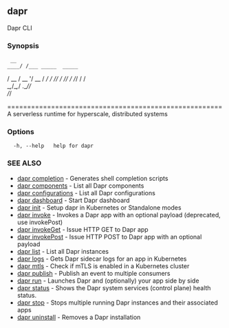 ## dapr

Dapr CLI

### Synopsis


	 __                
    ____/ /___ _____  _____
   / __  / __ '/ __ \/ ___/
  / /_/ / /_/ / /_/ / /    
  \__,_/\__,_/ .___/_/     
	      /_/            
									   
======================================================
A serverless runtime for hyperscale, distributed systems

### Options

```
  -h, --help   help for dapr
```

### SEE ALSO

* [dapr completion](dapr_completion.md)	 - Generates shell completion scripts
* [dapr components](dapr_components.md)	 - List all Dapr components
* [dapr configurations](dapr_configurations.md)	 - List all Dapr configurations
* [dapr dashboard](dapr_dashboard.md)	 - Start Dapr dashboard
* [dapr init](dapr_init.md)	 - Setup dapr in Kubernetes or Standalone modes
* [dapr invoke](dapr_invoke.md)	 - Invokes a Dapr app with an optional payload (deprecated, use invokePost)
* [dapr invokeGet](dapr_invokeGet.md)	 - Issue HTTP GET to Dapr app
* [dapr invokePost](dapr_invokePost.md)	 - Issue HTTP POST to Dapr app with an optional payload
* [dapr list](dapr_list.md)	 - List all Dapr instances
* [dapr logs](dapr_logs.md)	 - Gets Dapr sidecar logs for an app in Kubernetes
* [dapr mtls](dapr_mtls.md)	 - Check if mTLS is enabled in a Kubernetes cluster
* [dapr publish](dapr_publish.md)	 - Publish an event to multiple consumers
* [dapr run](dapr_run.md)	 - Launches Dapr and (optionally) your app side by side
* [dapr status](dapr_status.md)	 - Shows the Dapr system services (control plane) health status.
* [dapr stop](dapr_stop.md)	 - Stops multiple running Dapr instances and their associated apps
* [dapr uninstall](dapr_uninstall.md)	 - Removes a Dapr installation

